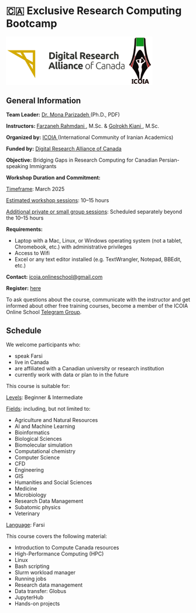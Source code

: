 # 🇨🇦 Exclusive Research Computing Bootcamp 

<img src="images/alliance_icoia_logo.png" width="400" align="center">

<h2 id="general">General Information</h2>

<p id="lead">
  <strong>Team Leader:</strong>
  <a href="https://orcid.org/0000-0002-0567-7673">Dr. Mona Parizadeh </a>(Ph.D., PDF)
</p>

<p id="teach">
  <strong>Instructors: </strong>
    <a href="https://www.cermofc.uqam.ca/en/technological-platforms/bio-informatics/">Farzaneh Rahmdani </a>, M.Sc. & 
    <a href="https://www.linkedin.com/in/golrokh-vitae/?originalSubdomain=ca"> Golrokh Kiani </a>, M.Sc.
</p>

<p id="by">
  <strong>Organized by:</strong>
  <a href="https://icoia.org">ICOIA </a>(International Community of Iranian Academics)
</p>

<p id="fund">
  <strong>Funded by:</strong>
  <a href="https://alliancecan.ca/en">Digital Research Alliance of Canada </a>
</p>

<p id="obj">
  <strong>Objective:</strong>
  Bridging Gaps in Research Computing for Canadian Persian-speaking Immigrants
</p>

<p id="date">
  <strong>Workshop Duration and Commitment:</strong>
</p>

    
  <ins>Timeframe</ins>: March 2025
  
  <ins> Estimated workshop sessions</ins>: 10–15 hours

  <ins> Additional private or small group sessions</ins>: Scheduled separately beyond the 10–15 hours

 <p id="requirements">
  <strong>Requirements:</strong> 
</p>

  - Laptop with a Mac, Linux, or Windows operating system 
    (not a tablet, Chromebook, etc.) with administrative privileges 
  - Access to Wifi 
  - Excel or any text editor installed (e.g. TextWrangler, Notepad, BBEdit, etc.)

<p id="contact">
  <strong>Contact:</strong>
  <a href="mailto:{{icoia.onlineschool@gmail.com}}">icoia.onlineschool@gmail.com</a> 
</p>
  
<p id="register">
  <strong>Register:</strong>
  <a href="https://forms.gle/S3ovg69fZrE3zhq26">here</a> 
</p>

<p id="telegram">
To ask questions about the course, communicate with the instructor and get informed about other free training courses, become a member of the ICOIA Online School 
  <a href="https://t.me/+jIfI2LibaBo2Yzc8?fbclid=PAZXh0bgNhZW0CMTEAAaZlAjc5hfp7mpqw7f8RxznZJ41NhZzFBl5LOjO07NjkorsvyXNDRH0pkNg_aem_l02uj-8pTJF5BiOA2yLSNQ">Telegram Group</a>.
</p>

<h2 id="schedule">Schedule</h2>
<p id="eligible">
  We welcome participants who:
</p>

- speak Farsi
- live in Canada
- are affiliated with a Canadian university or research institution
- currently work with data or plan to in the future

<p id="suit">
  This course is suitable for:
</p>

<ins>Levels</ins>: Beginner & Intermediate

<ins>Fields</ins>: including, but not limited to:

- Agriculture and Natural Resources
- AI and Machine Learning
- Bioinformatics
- Biological Sciences
- Biomolecular simulation
- Computational chemistry
- Computer Science
- CFD
- Engineering
- GIS
- Humanities and Social Sciences
- Medicine
- Microbiology
- Research Data Management
- Subatomic physics
- Veterinary
  
<ins>Language</ins>: Farsi

<p id="cover">
  This course covers the following material:
</p>

 - Introduction to Compute Canada resources
 - High-Performance Computing (HPC) 
 - Linux
 - Bash scripting
 - Slurm workload manager
 - Running jobs
 - Research data management
 - Data transfer: Globus
 - JupyterHub
 - Hands-on projects 

